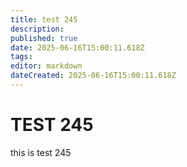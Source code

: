 ```yaml
---
title: test 245
description: 
published: true
date: 2025-06-16T15:00:11.618Z
tags: 
editor: markdown
dateCreated: 2025-06-16T15:00:11.618Z
---
```


# TEST 245
this is test 245
